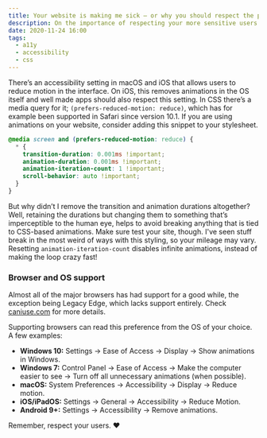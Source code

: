 ```yaml
---
title: Your website is making me sick — or why you should respect the preferences of your users
description: On the importance of respecting your more sensitive users
date: 2020-11-24 16:00
tags:
  - a11y
  - accessibility
  - css
---
```


There’s an accessibility setting in macOS and iOS that allows users to reduce motion in the interface. On iOS, this removes animations in the OS itself and well made apps should also respect this setting. In CSS there’s a media query for it; `(prefers-reduced-motion: reduce)`, which has for example been supported in Safari since version 10.1. If you are using animations on your website, consider adding this snippet to your stylesheet.

```css
@media screen and (prefers-reduced-motion: reduce) {
  * {
    transition-duration: 0.001ms !important;
    animation-duration: 0.001ms !important;
    animation-iteration-count: 1 !important;
    scroll-behavior: auto !important;
  }
}
```

But why didn’t I remove the transition and animation durations altogether? Well, retaining the durations but changing them to something that’s imperceptible to the human eye, helps to avoid breaking anything that is tied to CSS-based animations. Make sure test your site, though. I've seen stuff break in the most weird of ways with this styling, so your mileage may vary. Resetting `animation-iteration-count` disables infinite animations, instead of making the loop crazy fast!

### Browser and OS support

Almost all of the major browsers has had support for a good while, the exception being Legacy Edge, which lacks support entirely. Check [caniuse.com](https://caniuse.com/prefers-reduced-motion) for more details.

Supporting browsers can read this preference from the OS of your choice. A few examples:

- **Windows 10:** Settings → Ease of Access → Display → Show animations in Windows.
- **Windows 7:** Control Panel → Ease of Access → Make the computer easier to see → Turn off all unnecessary animations (when possible).
- **macOS:** System Preferences → Accessibility → Display → Reduce motion.
- **iOS/iPadOS:** Settings → General → Accessibility → Reduce Motion.
- **Android 9+:** Settings → Accessibility → Remove animations.

Remember, respect your users. ❤️

